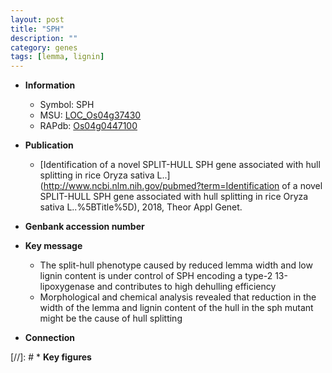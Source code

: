 ```yaml
---
layout: post
title: "SPH"
description: ""
category: genes
tags: [lemma, lignin]
---
```


* **Information**  
    + Symbol: SPH  
    + MSU: [LOC_Os04g37430](http://rice.plantbiology.msu.edu/cgi-bin/ORF_infopage.cgi?orf=LOC_Os04g37430)  
    + RAPdb: [Os04g0447100](http://rapdb.dna.affrc.go.jp/viewer/gbrowse_details/irgsp1?name=Os04g0447100)  

* **Publication**  
    + [Identification of a novel SPLIT-HULL SPH gene associated with hull splitting in rice Oryza sativa L..](http://www.ncbi.nlm.nih.gov/pubmed?term=Identification of a novel SPLIT-HULL SPH gene associated with hull splitting in rice Oryza sativa L..%5BTitle%5D), 2018, Theor Appl Genet.

* **Genbank accession number**  

* **Key message**  
    + The split-hull phenotype caused by reduced lemma width and low lignin content is under control of SPH encoding a type-2 13-lipoxygenase and contributes to high dehulling efficiency
    + Morphological and chemical analysis revealed that reduction in the width of the lemma and lignin content of the hull in the sph mutant might be the cause of hull splitting

* **Connection**  

[//]: # * **Key figures**  


